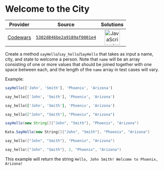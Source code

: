 [_metadata_:generated]: - "true"

# Welcome to the City

<!-- INFO TABLE BEGIN -->

| Provider                                        | Source                                                                               | Solutions                                                                                                                                                    |
| :---------------------------------------------: | :----------------------------------------------------------------------------------: | :----------------------------------------------------------------------------------------------------------------------------------------------------------: |
| [Codewars](../../../docs/providers/Codewars.md) | [`5302d846be2a9189af0001e4`](https://www.codewars.com/kata/5302d846be2a9189af0001e4) | [<img src="https://res.cloudinary.com/rascaltwo/image/upload/v1631924076/javascript_ehszr7.svg" alt="JavaScript" title="JavaScript" width="50" />](solve.js) |

<!-- INFO TABLE END -->

Create a method `sayHello`/`say_hello`/`SayHello` that takes as input a name, city, and state to welcome a person. Note that `name` will be an array consisting of one or more values that should be joined together with one space between each, and the length of the `name` array in test cases will vary.

Example:

```javascript
sayHello(['John', 'Smith'], 'Phoenix', 'Arizona')
```
```python
say_hello(['John', 'Smith'], 'Phoenix', 'Arizona')
```
```ruby
say_hello(['John', 'Smith'], 'Phoenix', 'Arizona')
```
```elixir
say_hello(["John", "Smith"], "Phoenix", "Arizona")
```
```java
sayHello(new String[]{"John", "Smith"}, "Phoenix", "Arizona")
```
```csharp
Kata.SayHello(new String[]{"John", "Smith"}, "Phoenix", "Arizona")
```
```cpp
say_hello({"John", "Smith"}, "Phoenix", "Arizona")
```
```c
say_hello({"John", "Smith"}, 2, "Phoenix", "Arizona")
```

This example will return the string `Hello, John Smith! Welcome to Phoenix, Arizona!`

